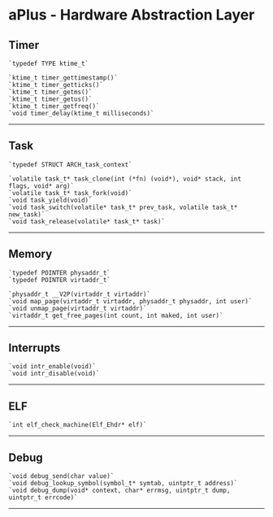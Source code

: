 # aPlus - Hardware Abstraction Layer


## Timer


    `typedef TYPE ktime_t`
    
    `ktime_t timer_gettimestamp()`
    `ktime_t timer_getticks()`
    `ktime_t timer_getms()`
    `ktime_t timer_getus()`
    `ktime_t timer_getfreq()`
    `void timer_delay(ktime_t milliseconds)`
---

## Task
    `typedef STRUCT ARCH_task_context`

    `volatile task_t* task_clone(int (*fn) (void*), void* stack, int flags, void* arg)`
    `volatile task_t* task_fork(void)`
    `void task_yield(void)`
    `void task_switch(volatile* task_t* prev_task, volatile task_t* new_task)`
    `void task_release(volatile* task_t* task)`
---

## Memory
    `typedef POINTER physaddr_t`
    `typedef POINTER virtaddr_t`

    `physaddr_t __V2P(virtaddr_t virtaddr)`
    `void map_page(virtaddr_t virtaddr, physaddr_t physaddr, int user)`
    `void unmap_page(virtaddr_t virtaddr)`
    `virtaddr_t get_free_pages(int count, int maked, int user)`
---

## Interrupts
    `void intr_enable(void)`
    `void intr_disable(void)`
---

## ELF
    `int elf_check_machine(Elf_Ehdr* elf)`
---

## Debug
    `void debug_send(char value)`
    `void debug_lookup_symbol(symbol_t* symtab, uintptr_t address)`
    `void debug_dump(void* context, char* errmsg, uintptr_t dump, uintptr_t errcode)`
---